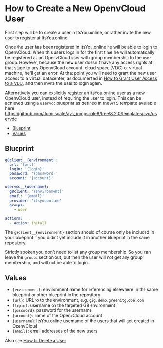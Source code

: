 # How to Create a New OpenvCloud User

First step will be to create a user in ItsYou.online, or rather invite the new user to register at ItsYou.online.

Once the user has been registered in ItsYou.online he will be able to login to OpenvCloud. When this users logs in for the first time he will automatically be registered as an OpenvCloud user with group membership to the `user` group. However, because the new user doesn't have any access rights at that stage to any OpenvCloud account, cloud space (VDC) or virtual machine, he'll get an error. At that point you will need to grant the new user access to a virtual datacenter, as documented in [How to Grant User Access to a VDC](..//README.md), and then invite the user to login again.

Alternatively you can explicitly register an ItsYou.online user as a new OpenvCloud user, instead of requiring the user to login. This can be achieved using a `uservdc` blueprint as defined in the AYS template available here: https://github.com/Jumpscale/ays_jumpscale8/tree/8.2.0/templates/ovc/uservdc

- [Blueprint](#blueprint)
- [Values](#values)

<a id="minimal-blueprint"></a>
## Blueprint

```yaml
g8client__{environment}:
  url: '{url}'
  login: '{login}'
  password: '{password}'
  account: '{account}'

uservdc__{username}:
  g8client: '{environment}'
  email: '{email}'
  provider: 'itsyouonline'
  groups:
    - user

actions:
  - action: install   
```

The `g8client__{environment}` section should of course only be included in your blueprint if you didn't yet include it in another blueprint in the same repository.

Strictly spoken you don't need to list any group membership. So you can leave the `groups` section out, but then the user will not get any group membership, and will not be able to login.

<a id="values"></a>
## Values

- `{environment}`: environment name for referencing elsewhere in the same blueprint or other blueprint in the repository
- `{url}`: URL to to the environment, e.g. `gig.demo.greenitglobe.com`
- `{login}`: username on the targeted G8 environment
- `{password}`: password for the username
- `{account}`: name of the OpenvCloud account
- `{username}`: ItsYou.online username of the users that will get created in OpenvCloud
- `{email}`: email addresses of the new users

Also see [How to Delete a User](../Delete_user/README.md)
